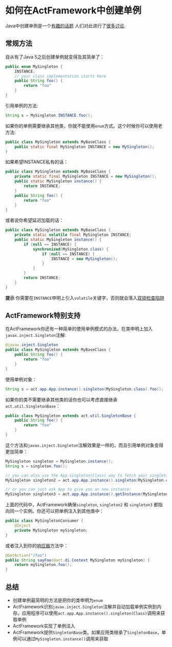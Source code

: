 # 如何在ActFramework中创建单例

Java中创建单例是一个[有趣的话题](http://www.javaworld.com/article/2073352/core-java/simply-singleton.html) 人们对此进行了[很多讨论](http://stackoverflow.com/questions/70689/what-is-an-efficient-way-to-implement-a-singleton-pattern-in-java). 

## 常规方法

自从有了Java 5之后创建单例就变得及其简单了：

```java
public enum MySingleton {
    INSTANCE;
    // your class implementation starts here
    public String foo() {
        return "foo"
    }
}
```

引用单例的方法:

```java
String s = MySingleton.INSTANCE.foo();
```

如果你的单例需要继承其他类，你就不能使用`enum`方式。这个时候你可以使用老方法:

```java
public class MySingleton extends MyBaseClass {
    public static final MySingleton INSTANCE = new MySingleton(); 
}
``` 

如果希望INSTANCE私有的话：

```java
public class MySingleton extends MyBaseClass {
    private static final MySingleton INSTANCE = new MySingleton();
    public static MySingleton instance() {
        return INSTANCE;
    } 
    public String foo() {
        return "foo"
    }
}
``` 

或者说你希望延迟加载的话：

```java
public class MySingleton extends MyBaseClass {
    private static volatile final MySingleton INSTANCE;
    public static MySingleton instance() {
        if (null == INSTANCE) {
            synchronized(MySingleton.class) {
                if (null == INSTANCE) {
                    INSTANCE = new MySingleton();
                }
            }
        }
        return INSTANCE;
    }
}
``` 

**提示** 你需要在`INSTANCE`申明上引入`volatile`关键字，否则就会落入[双锁检查陷阱](http://www.cs.umd.edu/~pugh/java/memoryModel/DoubleCheckedLocking.html)

## ActFramework特别支持

在ActFramework你还有一种简单的使用单例模式的办法，在类申明上加入`javax.inject.Singleton`注解:

```java
@javax.inject.Singleton
public class MySingleton extends MyBaseClass {
    public String foo() {
        return "foo"
    }
}
```

使用单例对象：

```java
String s = act.app.App.instance().singleton(MySingleton.class).foo();
```

如果你的类不需要继承其他类的话你也可以考虑直接继承`act.util.SingletonBase`：

```java
public class MySingleton extends act.util.SingletonBase {
    public String foo() {
        return "foo"
    }
}
```

这个方法和`javax.inject.Singleton`注解效果是一样的，而且引用单例对象变得更加简单：

```java
MySingleton singleton = MySingleton.instance();
String s = singleton.foo();

// you can also use the App.singleton(Class) way to fetch your singleton:
MySingleton singleton2 = act.app.App.instance().singleton(MySingleton.class);

// or you can just ask App to give you an new instance:
MySingleton singleton3 = act.app.App.instance().getInstance(MySingleton.class);
```

上面的代码中，ActFramework确保`singleton`, `singleton2` 和 `singleton3` 都指向同一个实例。你还可以把单例注入到其他类中：

```java
public class MySingletonConsumer {
    @Inject 
    private MySingleton mySingleton;
}
``` 

或者注入到你的[响应器](../controller.md#term)方法中：

```java
@GetAction("/foo")
public String sayFoo(@act.di.Context MySingleton mySingleton) {
    return mySingleton.foo();
}
```

## 总结

* 创建单例最简明的方法是把你的类申明为`enum`
* ActFramework识别`javax.inject.Singleton`注解并自动加载单例实例到内存。应用程序可以使用`act.app.App.instance().singleton(Class)`调用来获取单例
* ActFramework实现了单例注入
* ActFramework提供`SingletonBase`类。如果应用类继承了`SingletonBase`，单例可以通过`MySingleton.instance()`调用来获取

